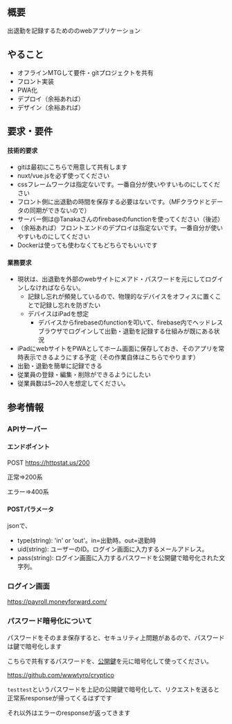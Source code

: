 ## 概要

出退勤を記録するためののwebアプリケーション

## やること

- オフラインMTGして要件・gitプロジェクトを共有
- フロント実装
- PWA化
- デプロイ（余裕あれば）
- デザイン（余裕あれば）

## 要求・要件

#### 技術的要求
- gitは最初にこちらで用意して共有します
- nuxt/vue.jsを必ず使ってください
- cssフレームワークは指定ないです。一番自分が使いやすいものにしてください
- フロント側に出退勤の時間を保存する必要はないです。（MFクラウドとデータの同期ができないので）
- サーバー側は@Tanakaさんのfirebaseのfunctionを使ってください（後述）
- （余裕あれば）フロントエンドのデプロイは指定ないです。一番自分が使いやすいものにしてください
- Dockerは使っても使わなくてもどちらでもいいです

#### 業務要求
- 現状は、出退勤を外部のwebサイトにメアド・パスワードを元にしてログインしなければならない。
    - 記録し忘れが頻発しているので、物理的なデバイスをオフィスに置くことで記録し忘れを防ぎたい
    - デバイスはiPadを想定
      - デバイスからfirebaseのfunctionを叩いて、firebase内でヘッドレスブラウザでログインして出勤・退勤を記録する仕組みが既にある状況
- iPadにwebサイトをPWAとしてホーム画面に保存しておき、そのアプリを常時表示できるようにする予定（その作業自体はこちらでやります）
- 出勤・退勤を簡単に記録できる
- 従業員の登録・編集・削除ができるようにしたい
- 従業員数は5~20人を想定してください。

## 参考情報

### APIサーバー

#### エンドポイント
POST https://httpstat.us/200

正常=>200系

エラー=>400系

#### POSTパラメータ
jsonで、

- type(string): 'in' or 'out'。in=出勤時。out=退勤時
- uid(string): ユーザーのID。ログイン画面に入力するメールアドレス。
- pass(string): ログイン画面に入力するパスワードを公開鍵で暗号化された文字列。

### ログイン画面
https://payroll.moneyforward.com/

### パスワード暗号化について

パスワードをそのまま保存すると、セキュリティ上問題があるので、パスワードは鍵で暗号化します

こちらで共有するパスワードを、[公開鍵](./public.key)を元に暗号化して使ってください。

https://github.com/wwwtyro/cryptico

`testtest`というパスワードを上記の公開鍵で暗号化して、リクエストを送ると正常系responseが帰ってくるはずです

それ以外はエラーのresponseが返ってきます
